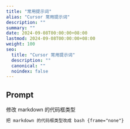```yaml
---
title: "常用提示词"
alias: "Cursor 常用提示词"
description: ""
summary: ""
date: 2024-09-08T00:00:00+08:00
lastmod: 2024-09-08T00:00:00+08:00
weight: 100
seo:
  title: "Cursor 常用提示词"
  description: ""
  canonical: ""
  noindex: false
---
```


## Prompt

修改 markdown 的代码框类型

```txt {frame="none"}
把 markdown 的代码框类型改成 bash {frame="none"}
```
